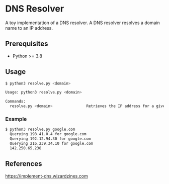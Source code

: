 # DNS Resolver

A toy implementation of a DNS resolver. A DNS resolver resolves a domain name to an IP address. 

## Prerequisites
- Python >= 3.8

## Usage
```sh
$ python3 resolve.py <domain>
```

```sh
Usage: python3 resolve.py <domain>

Commands:
  resolve.py <domain>               Retrieves the IP address for a given domain.
```

### Example

```sh
$ python3 resolve.py google.com
  Querying 198.41.0.4 for google.com
  Querying 192.12.94.30 for google.com
  Querying 216.239.34.10 for google.com
  142.250.65.238
```

## References
https://implement-dns.wizardzines.com